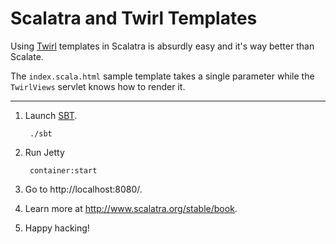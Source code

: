 # Scalatra and Twirl Templates

Using [Twirl](https://github.com/spray/twirl) templates in Scalatra is absurdly easy and it's way better than Scalate.

The `index.scala.html` sample template takes a single parameter while the `TwirlViews` servlet knows how to render it.

---

1. Launch [SBT](http://code.google.com/p/simple-build-tool).

        ./sbt

2. Run Jetty

        container:start

3. Go to http://localhost:8080/.

4. Learn more at http://www.scalatra.org/stable/book.

5. Happy hacking!
